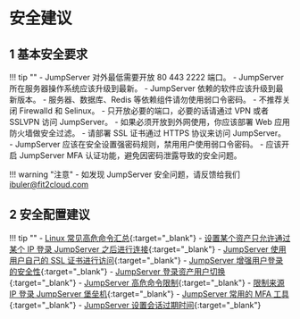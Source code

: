 # 安全建议

## 1 基本安全要求
!!! tip ""
    - JumpServer 对外最低需要开放 80 443 2222 端口。
    - JumpServer 所在服务器操作系统应该升级到最新。
    - JumpServer 依赖的软件应该升级到最新版本。
    - 服务器、数据库、Redis 等依赖组件请勿使用弱口令密码。 
    - 不推荐关闭 Firewalld 和 Selinux。
    - 只开放必要的端口，必要的话请通过 VPN 或者 SSLVPN 访问 JumpServer。
    - 如果必须开放到外网使用，你应该部署 Web 应用防火墙做安全过滤。
    - 请部署 SSL 证书通过 HTTPS 协议来访问 JumpServer。
    - JumpServer 应该在安全设置强密码规则，禁用用户使用弱口令密码。
    - 应该开启 JumpServer MFA 认证功能，避免因密码泄露导致的安全问题。

!!! warning "注意"
    - 如发现 JumpServer 安全问题，请反馈给我们 ibuler@fit2cloud.com

## 2 安全配置建议
!!! tip ""
    - [Linux 常见高危命令汇总](https://kb.fit2cloud.com/?p=173){:target="_blank"}
    - [设置某个资产只允许通过某个 IP 登录 JumpServer 之后进行连接](https://kb.fit2cloud.com/?p=199){:target="_blank"}
    - [JumpServer 使用用户自己的 SSL 证书进行访问](https://kb.fit2cloud.com/?p=152){:target="_blank"}
    - [JumpServer 增强用户登录的安全性](https://kb.fit2cloud.com/?p=71){:target="_blank"}
    - [JumpServer 登录资产用户切换](https://kb.fit2cloud.com/?p=65){:target="_blank"}
    - [JumpServer 高危命令限制](https://kb.fit2cloud.com/?p=63){:target="_blank"}
    - [限制来源 IP 登录 JumpServer 堡垒机](https://kb.fit2cloud.com/?p=43){:target="_blank"}
    - [JumpServer 常用的 MFA 工具](https://kb.fit2cloud.com/?p=6){:target="_blank"}
    - [JumpServer 设置会话过期时间](https://kb.fit2cloud.com/?p=5){:target="_blank"}
